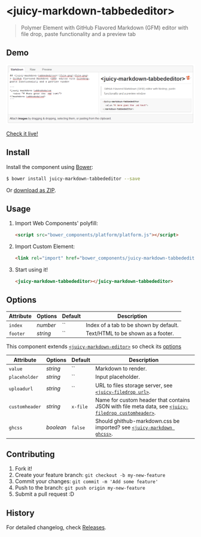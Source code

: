 # &lt;juicy-markdown-tabbededitor&gt;

> Polymer Element with GitHub Flavored Markdown (GFM) editor with file drop, paste functionality and a preview tab

## Demo
![Preview](preview.png?raw=true "Preview")

[Check it live!](http://Juicy.github.io/juicy-markdown-tabbededitor)

## Install

Install the component using [Bower](http://bower.io/):

```sh
$ bower install juicy-markdown-tabbededitor --save
```

Or [download as ZIP](https://github.com/Juicy/juicy-markdown-tabbededitor/archive/gh-pages.zip).

## Usage

1. Import Web Components' polyfill:

    ```html
    <script src="bower_components/platform/platform.js"></script>
    ```

2. Import Custom Element:

    ```html
    <link rel="import" href="bower_components/juicy-markdown-tabbededitor/juicy-markdown-tabbededitor.html">
    ```

3. Start using it!

    ```html
    <juicy-markdown-tabbededitor></juicy-markdown-tabbededitor>
    ```

## Options

Attribute      | Options   | Default  | Description
---            | ---       | ---      | ---
`index`        | *number*  | ``       | Index of a tab to be shown by default.
`footer`       | *string*  | ``       | Text/HTML to be shown as a footer.

This component extends [`<juicy-markdown-editor>`](https://github.com/Juicy/juicy-markdown-editor) so check its [options](https://github.com/Juicy/juicy-markdown-editor#options)

Attribute      | Options   | Default  | Description
---            | ---       | ---      | ---
`value`        | *string*  | ``       | Markdown to render.
`placeholder`  | *string*  | ``       | Input placeholder.
`uploadurl`    | *string*  | ``       | URL to files storage server, see [`<juicy-filedrop url>`](https://github.com/Juicy/juicy-filedrop#options).
`customheader` | *string*  | `x-file` | Name for custom header that contains JSON with file meta data, see [`<juicy-filedrop customheader>`](https://github.com/Juicy/juicy-filedrop#options).
`ghcss`        | *boolean* | `false`  | Should ghithub-markdown.css be imported? see [`<juicy-markdown ghcss>`](https://github.com/Juicy/juicy-markdown#options).


## Contributing

1. Fork it!
2. Create your feature branch: `git checkout -b my-new-feature`
3. Commit your changes: `git commit -m 'Add some feature'`
4. Push to the branch: `git push origin my-new-feature`
5. Submit a pull request :D

## History

For detailed changelog, check [Releases](https://github.com/Juicy/juicy-markdown-tabbededitor/releases).
